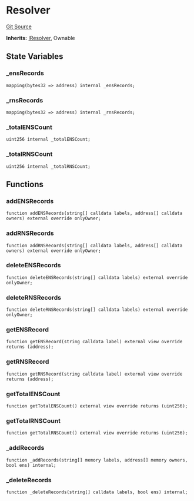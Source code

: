 # Resolver
[Git Source](https://github.com/Crossbell-Box/Crossbell-Contracts/blob/c7f31e42711569b1cb499ae27680e91d1ff85e00/contracts/Resolver.sol)

**Inherits:**
[IResolver](/contracts/interfaces/IResolver.sol/contract.IResolver.md), Ownable


## State Variables
### _ensRecords

```solidity
mapping(bytes32 => address) internal _ensRecords;
```


### _rnsRecords

```solidity
mapping(bytes32 => address) internal _rnsRecords;
```


### _totalENSCount

```solidity
uint256 internal _totalENSCount;
```


### _totalRNSCount

```solidity
uint256 internal _totalRNSCount;
```


## Functions
### addENSRecords


```solidity
function addENSRecords(string[] calldata labels, address[] calldata owners) external override onlyOwner;
```

### addRNSRecords


```solidity
function addRNSRecords(string[] calldata labels, address[] calldata owners) external override onlyOwner;
```

### deleteENSRecords


```solidity
function deleteENSRecords(string[] calldata labels) external override onlyOwner;
```

### deleteRNSRecords


```solidity
function deleteRNSRecords(string[] calldata labels) external override onlyOwner;
```

### getENSRecord


```solidity
function getENSRecord(string calldata label) external view override returns (address);
```

### getRNSRecord


```solidity
function getRNSRecord(string calldata label) external view override returns (address);
```

### getTotalENSCount


```solidity
function getTotalENSCount() external view override returns (uint256);
```

### getTotalRNSCount


```solidity
function getTotalRNSCount() external view override returns (uint256);
```

### _addRecords


```solidity
function _addRecords(string[] memory labels, address[] memory owners, bool ens) internal;
```

### _deleteRecords


```solidity
function _deleteRecords(string[] calldata labels, bool ens) internal;
```

